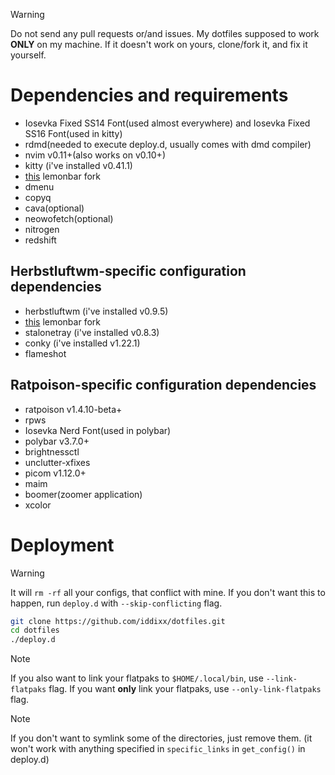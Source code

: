> [!WARNING]
> Do not send any pull requests or/and issues.
> My dotfiles supposed to work **ONLY** on my machine.
> If it doesn't work on yours, clone/fork it, and fix it yourself.

# Dependencies and requirements
- Iosevka Fixed SS14 Font(used almost everywhere) and Iosevka Fixed SS16 Font(used in kitty)
- rdmd(needed to execute deploy.d, usually comes with dmd compiler)
- nvim v0.11+(also works on v0.10+)
- kitty (i've installed v0.41.1)
- [this](https://github.com/drscream/lemonbar-xft) lemonbar fork
- dmenu
- copyq
- cava(optional)
- neowofetch(optional)
- nitrogen
- redshift
## Herbstluftwm-specific configuration dependencies
- herbstluftwm (i've installed v0.9.5)
- [this](https://github.com/drscream/lemonbar-xft) lemonbar fork
- stalonetray (i've installed v0.8.3)
- conky (i've installed v1.22.1)
- flameshot
## Ratpoison-specific configuration dependencies
- ratpoison v1.4.10-beta+
- rpws
- Iosevka Nerd Font(used in polybar)
- polybar v3.7.0+
- brightnessctl
- unclutter-xfixes
- picom v1.12.0+
- maim
- boomer(zoomer application)
- xcolor

# Deployment

> [!WARNING]
> It will `rm -rf` all your configs, that conflict with mine.
> If you don't want this to happen, run `deploy.d` with `--skip-conflicting` flag.

```bash
git clone https://github.com/iddixx/dotfiles.git
cd dotfiles
./deploy.d
```

> [!NOTE]
> If you also want to link your flatpaks to `$HOME/.local/bin`, use `--link-flatpaks` flag. 
> If you want **only** link your flatpaks, use `--only-link-flatpaks` flag.

> [!NOTE]
> If you don't want to symlink some of the directories, just remove them.
> (it won't work with anything specified in `specific_links` in `get_config()` in deploy.d)
